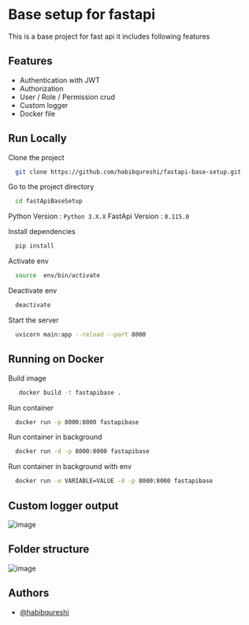 # Base setup for fastapi

This is a base project for fast api it includes following features

## Features

- Authentication with JWT
- Authorization
- User / Role / Permission crud
- Custom logger
- Docker file

## Run Locally

Clone the project

```bash
  git clone https://github.com/habibqureshi/fastapi-base-setup.git
```

Go to the project directory

```bash
  cd fastApiBaseSetup
```

Python Version : `Python 3.X.X`
FastApi Version : `0.115.0`

Install dependencies

```bash
  pip install
```

Activate env

```bash
  source  env/bin/activate
```

Deactivate env

```bash
  deactivate
```

Start the server

```bash
  uvicorn main:app --reload --port 8000
```

## Running on Docker

Build image

```bash
   docker build -t fastapibase .
```

Run container

```bash
  docker run -p 8000:8000 fastapibase
```

Run container in background

```bash
  docker run -d -p 8000:8000 fastapibase
```

Run container in background with env

```bash
  docker run -e VARIABLE=VALUE -d -p 8000:8000 fastapibase
```
## Custom logger output

![image](https://github.com/user-attachments/assets/add07161-523b-4969-8154-31c6cb421e97)

## Folder structure

![image](https://github.com/user-attachments/assets/090782e1-acc7-490b-9266-551b97c84884)


## Authors

- [@habibqureshi](https://github.com/habibqureshi)
